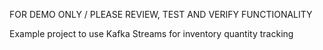 FOR DEMO ONLY / PLEASE REVIEW, TEST AND VERIFY FUNCTIONALITY

Example project to use Kafka Streams for inventory quantity tracking

